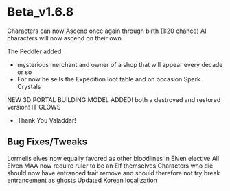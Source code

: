 # Beta_v1.6.8
Characters can now Ascend once again through birth (1:20 chance)
AI characters will now ascend on their own

The Peddler added
- mysterious merchant and owner of a shop that will appear every decade or so
- For now he sells the Expedition loot table and on occasion Spark Crystals

NEW 3D PORTAL BUILDING MODEL ADDED! 
both a destroyed and restored version! IT GLOWS
- Thank You Valaddar!

## Bug Fixes/Tweaks
Lormelis elves now equally favored as other bloodlines in Elven elective
All Elven MAA now require ruler to be an Elf themselves
Characters who die should now have entranced trait remove and should therefore not try break entrancement as ghosts
Updated Korean localization